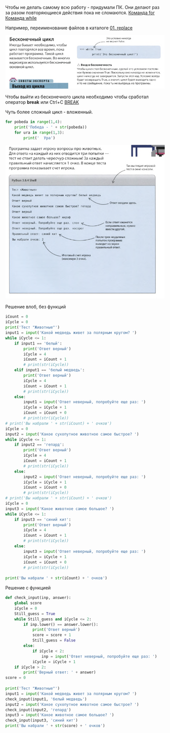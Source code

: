 Чтобы не делать самому всю работу - придумали ПК. Они делают раз за разом повторяющиеся действия пока не сломаются.
[Команда for](../../_Commands/for/Описание.md)
[Команда while](../../_Commands/while/Описание.md)

Например, переименование файлов в каталоге [01. replace](../../Scripts/Rename%20files/01.%20replace.md)

![](../_Pictures/Pasted%20image%2020250305224040.png)

Чтобы выйти из бесконечного цикла необходимо чтобы сработал оператор **break** или Ctrl+C
[BREAK](../../_Commands/break/Описание.md)

Чуть более сложный цикл - вложенный.

```python
for pobeda in range(1,4):
    print('Победа - ' + str(pobeda))
    for ura in range(1,3):
        print('  Ура')    
```

![](../_Pictures/Pasted%20image%2020250305233527.png)

Решение влоб, без функций 
```python
iCount = 0
iCycle = 0
print('Тест "Животные"')
input1 = input('Какой медведь живет за полярным кругом? ')
while iCycle <= 1:    
    if input1 == 'белый':
        print('Ответ верный')
        iCycle = 4
        iCount = iCount + 1
        # print(str(iCycle))
    elif input1 == 'белый медведь':
        print('Ответ верный')
        iCycle = 4
        iCount = iCount + 1
        # print(str(iCycle))
    else:
        input1 = input('Ответ неверный, попробуйте еще раз: ')
        iCycle = iCycle + 1
        iCount = iCount + 0
        # print(str(iCycle))
# print('Вы набрали ' + str(iCount) + ' очков')
iCycle = 0
input2 = input('Какое сухопутное животное самое быстрое? ')
while iCycle <= 1:    
    if input2 == 'гепард':
        print('Ответ верный')
        iCycle = 4
        iCount = iCount + 1
        # print(str(iCycle))
    else:
        input2 = input('Ответ неверный, попробуйте еще раз: ')
        iCycle = iCycle + 1
        iCount = iCount + 0
        # print(str(iCycle))
# print('Вы набрали ' + str(iCount) + ' очков')    
iCycle = 0
input3 = input('Какое животное самое большое? ')
while iCycle <= 1:
    if input3 == 'синий кит':
        print('Ответ верный')
        iCycle = 4
        iCount = iCount + 1
        # print(str(iCycle))
    else:
        input3 = input('Ответ неверный, попробуйте еще раз: ')
        iCycle = iCycle + 1
        iCount = iCount + 0
        # print(str(iCycle))
        
print('Вы набрали ' + str(iCount) + ' очков')
```


Решение с функцией

```python
def check_input(inp, answer):
    global score
    iCycle = 0
    Still_guess = True
    while Still_guess and iCycle <= 2:
        if inp.lower() == answer.lower():
            print('Ответ верный')
            score = score + 1
            Still_guess = False
        else:
            if iCycle < 2:
                inp = input('Ответ неверный, попробуйте еще раз: ')
            iCycle = iCycle + 1
    if iCycle > 2:
        print('Верный ответ: ' + answer)
score = 0

print('Тест "Животные"')
input1 = input('Какой медведь живет за полярным кругом? ')
check_input(input1, 'белый медведь')
input2 = input('Какое сухопутное животное самое быстрое? ')
check_input(input2, 'гепард')
input3 = input('Какое животное самое большое? ')
check_input(input3, 'синий кит')
print('Вы набрали ' + str(score) + ' очков')
```



